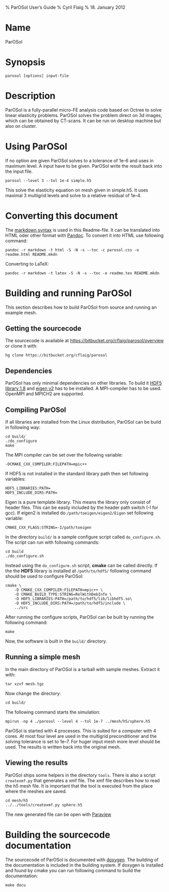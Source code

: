 % ParOSol User’s Guide
% Cyril Flaig
% 18. January 2012

# Name

ParOSol

# Synopsis

    parosol [options] input-file 

# Description

ParOSol is a fully-parallel micro-FE analysis code based on Octree to
solve linear elasticity problems. ParOSol solves the problem direct on
3d images, which can be obtained by CT-scans. It can be run on desktop
machine but also on cluster.

# Using ParOSol

If no option are given ParOSol solves to a tolerance of 1e–6 and uses in
maximum level. A input have to be given. ParOSol write the result back
into the input file.

    parosol --level 3 --tol 1e-4 simple.h5 

This solve the elasticity equation on mesh given in simple.h5. It uses
maximal 3 multigrid levels and solve to a relative residual of 1e–4.

# Converting this document

The [markdown syntax](http://en.wikipedia.org/wiki/Markdown) is used in
this Readme-file. It can be translated into HTML oder other format with
[Pandoc](http://johnmacfarlane.net/pandoc/). To convert it into HTML use
following command:

    pandoc -r markdown -t html -S -N -s --toc -c parosol.css -o readme.html README.mkdn

Converting to LaTeX:

    pandoc -r markdown -t latex -S -N -s --toc -o readme.tex README.mkdn

# Building and running ParOSol

This section describes how to build ParOSol from source and running an
example mesh.

## Getting the sourcecode

The sourcecode is available at
https://bitbucket.org/cflaig/parosol/overview or clone it with:

    hg clone https://bitbucket.org/cflaig/parosol

## Dependencies

ParOSol has only minimal dependencies on other libraries. To build it
[HDF5 library 1.8](http://www.hdfgroup.org/HDF5/) and [eigen
v2](http://eigen.tuxfamily.org/index.php?title=Main_Page) has to be
installed. A MPI-compiler has to be used. OpenMPI and MPICH2 are
supported.

## Compiling ParOSol

If all libraries are installed from the Linux distribution, ParOSol can
be build in following way:

    cd build/
    ./do_configure
    make

The MPI compiler can be set over the following variable:

    -DCMAKE_CXX_COMPILER:FILEPATH=mpic++

If HDF5 is not installed in the standard library path then set following
variables:

    HDF5_LIBRARIES:PATH=
    HDF5_INCLUDE_DIRS:PATH=

Eigen is a pure template library. This means the library only consist of
header files. This can be easily included by the header path switch (-I
for gcc). If eigen2 is installed do `/path/toeigen/eigen2/Eigen` set
following variable:

    CMAKE_CXX_FLAGS:STRING=-I/path/toeigen

In the directory `build/` is a sample configure script called
`do_configure.sh`. The script can run with following commands:

    cd build
    ./do_configure.sh

Instead using the `do_configure.sh` script, **cmake** can be called
directly. If the the **HDF5** library is installed at `/path/to/hdf5/`
following command should be used to configure ParOSol:

    cmake \
        -D CMAKE_CXX_COMPILER:FILEPATH=mpic++ \
        -D CMAKE_BUILD_TYPE:STRING=RelWithDebInfo \
        -D HDF5_LIBRARIES:PATH=/path/to/hdf5/lib/libhdf5.so\
        -D HDF5_INCLUDE_DIRS:PATH=/path/to/hdf5/include \
        ../src

After running the configure scripts, ParOSol can be built by running the
following command:

    make

Now, the software is built in the `build/` directory.

## Running a simple mesh

In the main directory of ParOSol is a tarball with sample meshes.
Extract it with:

    tar xzvf mesh.tgz

Now change the directory:

    cd build/

The following command starts the simulation:

    mpirun -np 4 ./parosol --level 4 --tol 1e-7 ../mesh/h5/sphere.h5

ParOSol is started with 4 processes. This is suited for a computer with
4 cores. At most four level are used in the multigrid preconditioner and
the solving tolerance is set to 1e–7. For huger input mesh more level
should be used. The results is written back into the original mesh.

## Viewing the results

ParOSol ships some helpers in the directory `tools`. There is also a
script `createxmf.py` that generates a xmf file. The xmf file describes
how to read the h5 mesh file. It is important that the tool is executed
from the place where the meshes are saved.

    cd mesh/h5
    ../../tools/createxmf.py sphere.h5

The new generated file can be open with [Paraview](http://paraview.org)

# Building the sourcecode documentation

The sourcecode of ParOSol is documented with
[doxygen](http://www.doxygen.org). The building of the documentation is
included in the building system. If doxygen is installed and found by
cmake you can run following command to build the documentation:

    make docu
